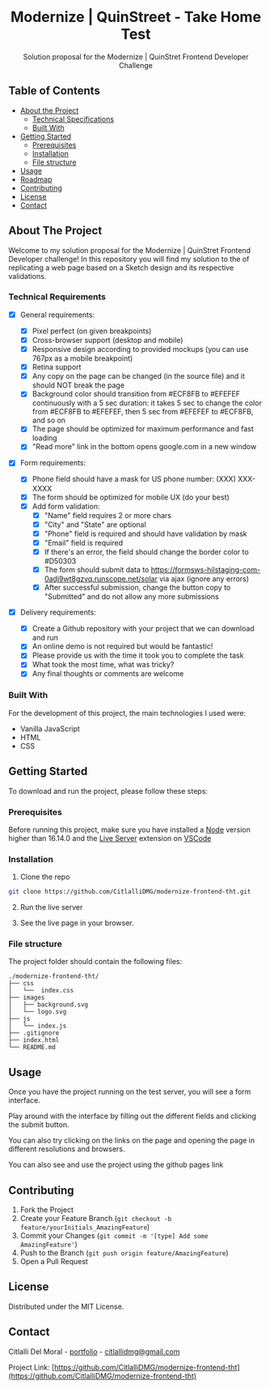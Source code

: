 <!-- PRESENTATION -->
<br />
<p align="center">
  <h1 align="center">Modernize | QuinStreet - Take Home Test</h1>

  <p align="center">
    Solution proposal for the Modernize | QuinStret Frontend Developer Challenge
  </p>
</p>

<!-- TABLE OF CONTENTS -->

## Table of Contents

- [About the Project](#about-the-project)
  - [Technical Specifications](#technical-specifications)
  - [Built With](#built-with)
- [Getting Started](#getting-started)
  - [Prerequisites](#prerequisites)
  - [Installation](#installation)
  - [File structure](#file-structure)
- [Usage](#usage)
- [Roadmap](#roadmap)
- [Contributing](#contributing)
- [License](#license)
- [Contact](#contact)

<!-- ABOUT THE PROJECT -->

## About The Project

Welcome to my solution proposal for the Modernize | QuinStret Frontend Developer challenge! In this repository you will find my solution to the of replicating a web page based on a Sketch design and its respective validations.

### Technical Requirements

- [x] General requirements:

  - [x] Pixel perfect (on given breakpoints)
  - [x] Cross-browser support (desktop and mobile)
  - [x] Responsive design according to provided mockups (you can use 767px as a mobile breakpoint)
  - [x] Retina support
  - [x] Any copy on the page can be changed (in the source file) and it should NOT break the page
  - [x] Background color should transition from #ECF8FB to #EFEFEF continuously with a 5 sec duration: it takes 5 sec to change the color from #ECF8FB to #EFEFEF, then 5 sec from #EFEFEF to #ECF8FB, and so on
  - [x] The page should be optimized for maximum performance and fast loading
  - [x] "Read more" link in the bottom opens google.com in a new window

- [x] Form requirements:

  - [x] Phone field should have a mask for US phone number: (XXX) XXX-XXXX
  - [x] The form should be optimized for mobile UX (do your best)
  - [x] Add form validation:
    - [x] "Name" field requires 2 or more chars
    - [x] "City" and "State" are optional
    - [x] "Phone" field is required and should have validation by mask
    - [x] "Email" field is required
    - [x] If there's an error, the field should change the border color to #D50303
    - [x] The form should submit data to https://formsws-hilstaging-com-0adj9wt8gzyq.runscope.net/solar via ajax (ignore any errors)
    - [x] After successful submission, change the button copy to "Submitted" and do not allow any more submissions

- [x] Delivery requirements:

  - [x] Create a Github repository with your project that we can download and run
  - [x] An online demo is not required but would be fantastic!
  - [x] Please provide us with the time it took you to complete the task
  - [x] What took the most time, what was tricky?
  - [x] Any final thoughts or comments are welcome

### Built With

For the development of this project, the main technologies I used were:

- Vanilla JavaScript
- HTML
- CSS

<!-- GETTING STARTED -->

## Getting Started

To download and run the project, please follow these steps:

### Prerequisites

Before running this project, make sure you have installed a [Node](https://nodejs.org/) version higher than 16.14.0 and the [Live Server](https://marketplace.visualstudio.com/items?itemName=ritwickdey.LiveServer) extension on [VSCode](https://code.visualstudio.com/)

### Installation

1. Clone the repo

```sh
git clone https://github.com/CitlalliDMG/modernize-frontend-tht.git
```

2. Run the live server

3. See the live page in your browser.

### File structure

The project folder should contain the following files:

```text
./modernize-frontend-tht/
├── css
│   └──  index.css
├── images
│   ├── background.svg
│   └── logo.svg
├── js
│   └── index.js
├── .gitignore
├── index.html
└── README.md

```

<!-- USAGE EXAMPLES -->

## Usage

Once you have the project running on the test server, you will see a form interface.

Play around with the interface by filling out the different fields and clicking the submit button.

You can also try clicking on the links on the page and opening the page in different resolutions and browsers.

You can also see and use the project using the github pages link

<!-- CONTRIBUTING -->

## Contributing

1. Fork the Project
2. Create your Feature Branch (`git checkout -b feature/yourInitials_AmazingFeature`)
3. Commit your Changes (`git commit -m '[type] Add some AmazingFeature'`)
4. Push to the Branch (`git push origin feature/AmazingFeature`)
5. Open a Pull Request

<!-- LICENSE -->

## License

Distributed under the MIT License.

<!-- CONTACT -->

## Contact

Citlalli Del Moral - [portfolio](https://citlallidmg.github.io/) - citlallidmg@gmail.com

Project Link: [https://github.com/CitlalliDMG/modernize-frontend-tht](https://github.com/CitlalliDMG/modernize-frontend-tht)
